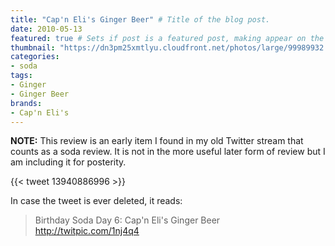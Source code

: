 ```yaml
---
title: "Cap'n Eli's Ginger Beer" # Title of the blog post.
date: 2010-05-13
featured: true # Sets if post is a featured post, making appear on the home page side bar.
thumbnail: "https://dn3pm25xmtlyu.cloudfront.net/photos/large/99989932.jpg?Expires=1609187726&Signature=RTbApX1IN-Jp32FghjGew0xGBevj6MUhIwMKNs5kfLbc4vsVmt9Cm0uzEAedGUQ04HdgsCpXTtxgzPGtLq0krYQaAUdeeJgBkiELA7OirOwmHcN81LxTsY980nHJEcLRqVXb2cKpQc4U3cbU5pYKLOc4zRtU~Y4VMeGTqzXrzhZIRCNHczth5hl005TchokxzQJcsdzECjxF0-LZ2IIuQhY4~FziEZcrtDi1gfoerqlY4-jJpyJ0J8KCkABYlbphC5zn6X9nRe-BOF2gd8L~qG1Nxp7vsPvafKzjXikI~AU91SSUupqqWw3dvLRQsPGpXMDrv4zuKppqs4rmJENkZg__&Key-Pair-Id=APKAJROXZ7FN26MABHYA"
categories:
- soda
tags:
- Ginger
- Ginger Beer
brands:
- Cap'n Eli's
---
```


**NOTE:** This review is an early item I found in my old Twitter stream that counts as a soda review. It is not in the more useful later form of review but I am including it for posterity.

{{< tweet 13940886996 >}}

In case the tweet is ever deleted, it reads:
> Birthday Soda Day 6: Cap'n Eli's Ginger Beer http://twitpic.com/1nj4q4